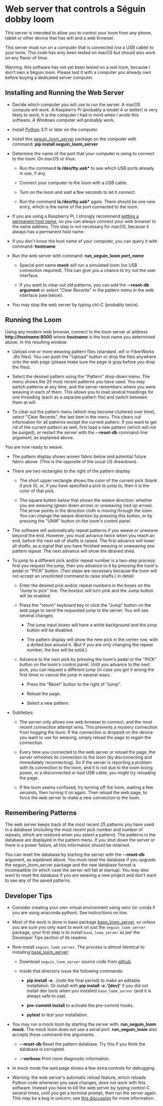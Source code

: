 # Web server that controls a Séguin dobby loom

This server is intended to allow you to control your loom from any phone, tablet or other device that has wifi and a web browser.

This server must run on a computer that is connected (via a USB cable) to your loom.
This code has only been tested on macOS but should also work on any flavor of linux.

Warning: this software has not yet been tested on a real loom, because I don't own a Séguin loom.
Please test it with a computer you already own before buying a dedicated server computer.

## Installing and Running the Web Server

* Decide which computer you will use to run the server.
  A macOS compute will work.
  A Raspberry Pi (probably a model 4 or better) is very likely to work; it is the computer I had in mind when I wrote this software.
  A Windows computer will probably work.

* Install [Python](https://www.python.org/downloads/) 3.11 or later on the computer.

* Install this [seguin_loom_server](https://pypi.org/project/seguin-loom-server/) package on the computer with command: **pip install seguin_loom_server**

* Determine the name of the port that your computer is using to connect to the loom.
  On macOS or linux:

    * Run the command **ls /dev/tty.usb\*** to see which USB ports already in use, if any.

    * Connect your computer to the loom with a USB cable.

    * Turn on the loom and wait a few seconds to let it connect.

    * Run the command **ls /dev/tty.usb\*** again. There should be one new entry,
      which is the name of the port connected to the loom.
  
* If you are using a Raspberry Pi, I strongly recommend [setting a permanent host name](https://www.tomshardware.com/how-to/static-ip-raspberry-pi), so you can always connect your web browser to the same address.
  This step is not necessary for macOS, because it always has a permanent host name.

* If you don't know the host name of your computer, you can query it with command: **hostname**

* Run the web server with command: **run_seguin_loom** ***port_name***

    * Special port name **mock** will run a simulated loom (no USB connection required).
      This can give you a chance to try out the user interface.
    
    * If you want to clear out old patterns, you can add the **--reset-db argument**
      or select "Clear Recents" in the pattern menu in the web interface (see below).
  
* You may stop the web server by typing ctrl-C (probably twice).

## Running the Loom

Using any modern web browser, connect to the loom server at address **http://***hostname***:8000** where ***hostname*** is the host name you determined above.
In the resulting window:

* Upload one or more weaving pattern files (standard .wif or FiberWorks .dtx files).
  You can push the "Upload" button or drop the files anywhere onto the web page
  (please make sure the page is gray before you drop the files).

* Select the desired pattern using the "Pattern" drop-down menu.
  The menu shows the 25 most recent patterns you have used.
  You may switch patterns at any time, and the server remembers where you were weaving in each of them.
  This allows you to load several treadlings for one threading (each as a separate pattern file) and switch between them at will.

* To clear out the pattern menu (which may become cluttered over time),
  select "Clear Recents", the last item in the menu.
  This clears out information for all patterns except the current pattern.
  If you want to get rid of the current pattern as well, first load a new pattern (which will not be purged),
  or restart the server with the **--reset-db** command-line argument, as explained above.

You are now ready to weave.

* The pattern display shows woven fabric below and potential future fabric above.
  (This is the opposite of the usual US drawdown).

* There are two rectangles to the right of the pattern display:

    * The short upper rectangle shows the color of the current pick (blank if pick 0),
      or, if you have specified a pick to jump to, then it is the color of that pick.
  
    * The square button below that shows the weave direction: whether you are weaving (green down arrow) or unweaving (red up arrow).
      The arrow points in the direction cloth is moving through the loom.
      You can change the weave direction by pressing this button, or by pressing the "UNW" button on the loom's control panel.

* The software will automatically repeat patterns if you weave or unweave beyond the end.
  However, you must advance twice when you reach an end, before the next set of shafts is raised.
  The first advance will lower all shafts, as a signal that you have finished weaving or unweaving one pattern repeat.
  The next advance will show the desired shed.

* To jump to a different pick and/or repeat number is a two-step process:
  first you request the jump, then you advance to it by pressing the loom's pedal or "PICK" button.
  (Two steps are necessary because the loom will not accept an unsolicited command to raise shafts.)
  In detail:

    * Enter the desired pick and/or repeat numbers in the boxes on the "Jump to pick" line.
      The box(es) will turn pink and the Jump button will be enabled.

    * Press the "return" keyboard key or click the "Jump" button on the web page
      to send the requested jump to the server.
      You will see several changes:

      * The jump input boxes will have a white background and the jump button will be disabled.

      * The pattern display will show the new pick in the center row, with a dotted box around it.
        (But if you are only changing the repeat number, the box will be solid.)

    * Advance to the next pick by pressing the loom's pedal or the "PICK" button on the loom's control panel.
      Until you advance to the next pick, you can request a different jump
      (in case you got it wrong the first time) or cancel the jump in several ways:
    
      * Press the "Reset" button to the right of "Jump".

      * Reload the page.

      * Select a new pattern.

*  Subtleties:

    * The server only allows one web browser to connect, and the most recent connection attempt wins.
      This prevents a mystery connection from hogging the loom.
      If the connection is dropped on the device you want to use for weaving,
      simply reload the page to regain the connection.

    * Every time you connected to the web server or reload the page, the server refreshes
      its connection to the loom (by disconnecting and immediately reconnecting).
      So if the server is reporting a problem with its connection to the loom,
      and it is not due to the loom losing power, or a disconnected or bad USB cable,
      you might try reloading the page.
    
    * If the loom seems confused, try turning off the loom, waiting a few seconds, then turning it on again.
      Then reload the web page, to force the web server to make a new connection to the loom.

## Remembering Patterns

The web server keeps track of the most recent 25 patterns you have used in a database
(including the most recent pick number and number of repeats, which are restored when you select a pattern).
The patterns in the database are displayed in the pattern menu.
If you shut down the server or there is a power failure, all this information should be retained.

You can reset the database by starting the server with the **--reset-db** argument, as explained above.
You must reset the database if you upgrade the seguin_loom_server package and the new database format is incompatible
(in which case the server will fail at startup).
You may also want to reset the database if you are weaving a new project and don't want to see any of the saved patterns.

## Developer Tips

* Consider creating your own virtual environment using venv
  (or conda if you are using anaconda python).
  See instructions on line.

* Most of the work is done in base package [base_loom_server](https://github.com/r-owen/base_loom_server.git),
  so unless you are sure you only want to work on just the `seguin_loom_server` package,
  your first step is to install `base_loom_server` as per the Developer Tips section of its readme.

* Now install `seguin_loom_server`. The process is almost identical to installing [base_loom_server](https://github.com/r-owen/base_loom_server.git):

  * Download `seguin_loom_server` source code from [github](https://github.com/r-owen/seguin_loom_server.git).

  * Inside that directory issue the following commands:

    * **pip install -e .** (note the final period) to make an editable installation.
      Or install with **pip install -e .'[dev]'** if you did not install dev tools
      when you installed `base_loom_server` (and it is always safe to use).

    * **pre-commit install** to activate the pre-commit hooks.
    
    * **pytest** to test your installation.

* You may run a mock loom by starting the server with: **run_seguin_loom mock**.
  The mock loom does not use a serial port.
  **run_seguin_loom** also accepts these command-line arguments:

    * **--reset-db** Reset the pattern database. Try this if you think the database is corrupted.

    * **--verbose** Print more diagnostic information.

* In mock mode the web page shows a few extra controls for debugging.

* Warning: the web server's automatic reload feature, which reloads Python code whenever you save changes, *does not work* with this software.
  Instead you have to kill the web server by typing control-C several times, until you get a terminal prompt, then run the server again.
  This may be a bug in uvicorn; see [this discussion](https://github.com/encode/uvicorn/discussions/2075) for more information.
